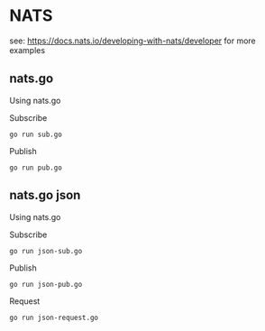 # NATS

see: https://docs.nats.io/developing-with-nats/developer for more examples

## nats.go

Using nats.go

Subscribe

```
go run sub.go
```

Publish 

```
go run pub.go
```

## nats.go json

Using nats.go

Subscribe

```
go run json-sub.go
```

Publish 

```
go run json-pub.go
```

Request 

```
go run json-request.go
```
